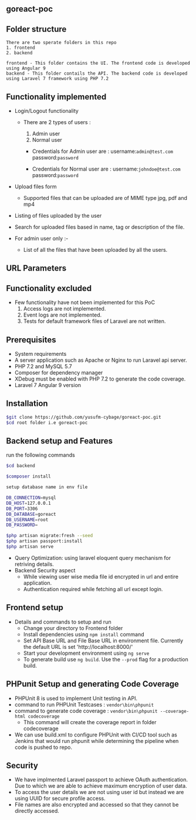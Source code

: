 

## goreact-poc

## Folder structure 
	There are two sperate folders in this repo
	1. frontend
	2. backend
	
	frontend - This folder contains the UI. The frontend code is developed using Angular 9
	backend - This folder contails the API. The backend code is developed using Laravel 7 framework using PHP 7.2

## Functionality implemented
 - Login/Logout functionality
	- There are 2 types of users : 
		1. Admin user
		2. Normal user
		
		- Credentials for Admin user are :
			username:```admin@test.com```
			password:```password```
	
		- Credentials for Normal user are :
			username:```johndoe@test.com```
			password:```password```
		
 - Upload files form
	- Supported files that can be uploaded are of MIME type jpg, pdf and mp4

 - Listing of files uploaded by the user 
 - Search for uploaded files based in name, tag or description of the file.
 - For admin user only :- 
	- List of all the files that have been uploaded by all the users.
 
## URL Parameters
	
## Functionality excluded 
 - Few functionality have not been implemented for this PoC
	1. Access logs are not implemented.
	2. Event logs are not implemented.
	3. Tests for default framework files of Laravel are not written.

## Prerequisites
 - System requirements
 - A server application such as Apache or Nginx to run Laravel api server.
 - PHP 7.2 and MySQL 5.7
 - Composer for dependency manager
 - XDebug must be enabled with PHP 7.2 to generate the code coverage.
 - Laravel 7 Angular 9 version 

## Installation

```bash
$git clone https://github.com/yusufm-cybage/goreact-poc.git
$cd root folder i.e goreact-poc

```
## Backend setup and Features

run the following commands

```bash
$cd backend

$composer install

setup database name in env file

DB_CONNECTION=mysql
DB_HOST=127.0.0.1
DB_PORT=3306
DB_DATABASE=goreact
DB_USERNAME=root
DB_PASSWORD=

$php artisan migrate:fresh --seed
$php artisan passport:install
$php artisan serve

```

 - Query Optimization: using laravel eloquent query mechanism for retriving details.
 - Backend Security aspect
   - While viewing user wise media file id encrypted in url and entire application.
   - Authentication required while fetching all url except login.

## Frontend setup
 - Details and commands to setup and run
   - Change your directory to Frontend folder
   - Install dependencies using `npm install` command
   - Set API Base URL and File Base URL in environment file. Currently the default URL is set 'http://localhost:8000/'
   - Start your development environment using `ng serve`
   - To generate build use `ng build`. Use the `--prod` flag for a production build.

## PHPunit Setup and generating Code Coverage
 - PHPUnit 8 is used to implement Unit testing in API.
 - command to run PHPUnit Testcases : 
	```vendor\bin\phpunit```
 - command to generate code coverage : 
	```vendor\bin\phpunit --coverage-html codecoverage```
	 - This command will create the coverage report in folder codecoverage	 
 - We can use build.xml to configure PHPUnit with CI/CD tool such as Jenkins that would run phpunit while determining the pipeline when code is pushed to repo.

## Security 
 - We have implmented Laravel passport to achieve OAuth authentication. Due to which we are able to achieve maximum encryption of user data.
 - To access the user details we are not using user id but instead we are using UUID for secure profile access.
 - File names are also encrypted and accessed so that they cannot be directly accessed.
